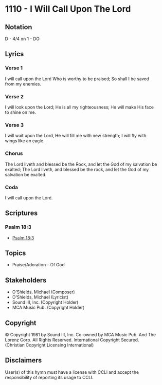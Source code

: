 # 1110 - I Will Call Upon The Lord

## Notation

D - 4/4 on 1 - DO

## Lyrics

### Verse 1

I will call upon the Lord Who is worthy to be praised; So shall I be saved from my enemies.

### Verse 2

I will look upon the Lord; He is all my righteousness; He will make His face to shine on me.

### Verse 3

I will wait upon the Lord, He will fill me with new strength; I will fly with wings like an eagle.

### Chorus

The Lord liveth and blessed be the Rock, and let the God of my salvation be exalted; The Lord liveth, and blessed be the rock, and let the God of my salvation be exalted.

### Coda

I will call upon the Lord.


## Scriptures

### Psalm 18:3

- [Psalm 18:3](https://www.biblegateway.com/passage/?search=Psalm%2018%3A3)


## Topics

- Praise/Adoration - Of God

## Stakeholders

- O'Shields, Michael (Composer)
- O'Shields, Michael (Lyricist)
- Sound III, Inc. (Copyright Holder)
- MCA Music Pub. (Copyright Holder)

## Copyright

© Copyright 1981 by Sound III, Inc. Co-owned by MCA Music Pub. And The Lorenz Corp. All Rights Reserved. International Copyright Secured.
(Christian Copyright Licensing International)

## Disclaimers

User(s) of this hymn must have a license with CCLI and accept the responsibility of reporting its usage to CCLI.

